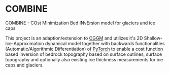 # COMBINE
COMBINE - COst Minimization Bed INvErsion model for glaciers and ice caps

This project is an adaption/extension to [OGGM](https://github.com/OGGM/oggm) and utilizes it's 2D Shallow-Ice-Approximation dynamical model together with backwards functionalities (Automatic/Algorithmic Differentiation) of [PyTorch](https://pytorch.org/) to enable a cost function based inversion of bedrock topography based on surface outlines, surface topography and optionally also existing ice thickness measurements for ice caps and glaciers.
